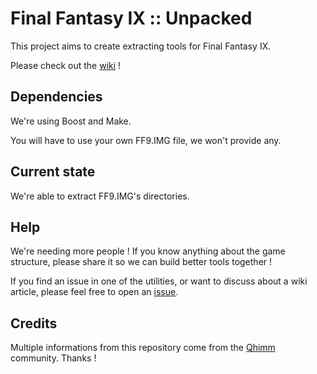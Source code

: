 Final Fantasy IX :: Unpacked
============================

This project aims to create extracting tools for Final Fantasy IX.

Please check out the [wiki](https://github.com/arcanis/trivia.ff9/wiki/_pages) !

Dependencies
------------

We're using Boost and Make.

You will have to use your own FF9.IMG file, we won't provide any.

Current state
-------------

We're able to extract FF9.IMG's directories.

Help
----

We're needing more people ! If you know anything about the game structure, please share it so we can build better tools together !

If you find an issue in one of the utilities, or want to discuss about a wiki article, please feel free to open an [issue](https://github.com/arcanis/trivia.ff9/issues).

Credits
-------

Multiple informations from this repository come from the [Qhimm](http://www.qhimm.com) community. Thanks !
